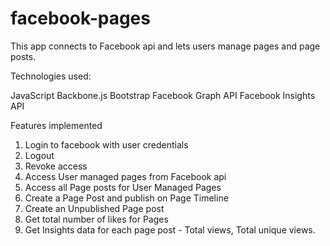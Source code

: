 # facebook-pages
This app connects to Facebook api and lets users manage pages and page posts.

Technologies used:

JavaScript
Backbone.js
Bootstrap
Facebook Graph API
Facebook Insights API

Features implemented

1. Login to facebook with user credentials
2. Logout
3. Revoke access
4. Access User managed pages from Facebook api
5. Access all Page posts for User Managed Pages
6. Create a Page Post and publish on Page Timeline
7. Create an Unpublished Page post 
8. Get total number of likes for Pages
9. Get Insights data for each page post - Total views, Total unique views.
